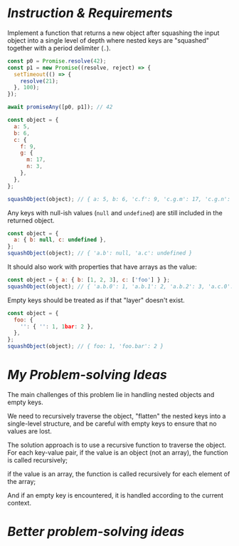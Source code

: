 # *Instruction & Requirements*
Implement a function that returns a new object after squashing the input object into a single level of depth where nested keys are "squashed" together with a period delimiter (`.`).

```javascript
const p0 = Promise.resolve(42);
const p1 = new Promise((resolve, reject) => {
  setTimeout(() => {
    resolve(21);
  }, 100);
});

await promiseAny([p0, p1]); // 42
```

```javascript
const object = {
  a: 5,
  b: 6,
  c: {
    f: 9,
    g: {
      m: 17,
      n: 3,
    },
  },
};

squashObject(object); // { a: 5, b: 6, 'c.f': 9, 'c.g.m': 17, 'c.g.n': 3 }
```
Any keys with null-ish values (`null` and `undefined`) are still included in the returned object.

```javascript
const object = {
  a: { b: null, c: undefined },
};
squashObject(object); // { 'a.b': null, 'a.c': undefined }
```

It should also work with properties that have arrays as the value:

```javascript
const object = { a: { b: [1, 2, 3], c: ['foo'] } };
squashObject(object); // { 'a.b.0': 1, 'a.b.1': 2, 'a.b.2': 3, 'a.c.0': 'foo' }
```

Empty keys should be treated as if that "layer" doesn't exist.

```javascript
const object = {
  foo: {
    '': { '': 1, 1bar: 2 },
  },
};
squashObject(object); // { foo: 1, 'foo.bar': 2 }
```


# *My Problem-solving Ideas*

The main challenges of this problem lie in handling nested objects and empty keys. 

We need to recursively traverse the object, "flatten" the nested keys into a single-level structure, and be careful with empty keys to ensure that no values are lost. 

The solution approach is to use a recursive function to traverse the object. For each key-value pair, if the value is an object (not an array), the function is called recursively; 

if the value is an array, the function is called recursively for each element of the array; 

And if an empty key is encountered, it is handled according to the current context.

# *Better problem-solving ideas*

